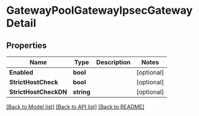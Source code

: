 # GatewayPoolGatewayIpsecGatewayDetail

## Properties

Name | Type | Description | Notes
------------ | ------------- | ------------- | -------------
**Enabled** | **bool** |  | [optional] 
**StrictHostCheck** | **bool** |  | [optional] 
**StrictHostCheckDN** | **string** |  | [optional] 

[[Back to Model list]](../README.md#documentation-for-models) [[Back to API list]](../README.md#documentation-for-api-endpoints) [[Back to README]](../README.md)


